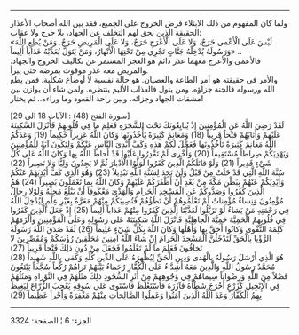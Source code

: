 ------------------------------------------------------------------------

ولما كان المفهوم من ذلك الابتلاء فرض الخروج على الجميع، فقد بين الله
أصحاب الأعذار الحقيقة الذين يحق لهم التخلف عن الجهاد، بلا حرج ولا
عقاب:  
«لَيْسَ عَلَى الْأَعْمى حَرَجٌ، وَلا عَلَى الْأَعْرَجِ حَرَجٌ، وَلا عَلَى الْمَرِيضِ حَرَجٌ. وَمَنْ يُطِعِ
اللَّهَ وَرَسُولَهُ يُدْخِلْهُ جَنَّاتٍ تَجْرِي مِنْ تَحْتِهَا الْأَنْهارُ، وَمَنْ يَتَوَلَّ يُعَذِّبْهُ عَذاباً
أَلِيماً» ..  
فالأعمى والأعرج معهما عذر دائم هو العجز المستمر عن تكاليف الخروج
والجهاد. والمريض معه عذر موقوت بمرضه حتى يبرأ.  
والأمر في حقيقته هو أمر الطاعة والعصيان. هو حالة نفسية لا أوضاع شكلية.
فمن يطع الله ورسوله فالجنة جزاؤه. ومن يتول فالعذاب الأليم ينتظره. ولمن
شاء أن يوازن بين مشقات الجهاد وجزائه، وبين راحة القعود وما وراءه.. ثم
يختار!  
  
\[سورة الفتح (48) : الآيات 18 الى 29\]  
لَقَدْ رَضِيَ اللَّهُ عَنِ الْمُؤْمِنِينَ إِذْ يُبايِعُونَكَ تَحْتَ الشَّجَرَةِ فَعَلِمَ ما فِي قُلُوبِهِمْ فَأَنْزَلَ
السَّكِينَةَ عَلَيْهِمْ وَأَثابَهُمْ فَتْحاً قَرِيباً (18) وَمَغانِمَ كَثِيرَةً يَأْخُذُونَها وَكانَ اللَّهُ
عَزِيزاً حَكِيماً (19) وَعَدَكُمُ اللَّهُ مَغانِمَ كَثِيرَةً تَأْخُذُونَها فَعَجَّلَ لَكُمْ هذِهِ وَكَفَّ أَيْدِيَ
النَّاسِ عَنْكُمْ وَلِتَكُونَ آيَةً لِلْمُؤْمِنِينَ وَيَهْدِيَكُمْ صِراطاً مُسْتَقِيماً (20) وَأُخْرى لَمْ
تَقْدِرُوا عَلَيْها قَدْ أَحاطَ اللَّهُ بِها وَكانَ اللَّهُ عَلى كُلِّ شَيْءٍ قَدِيراً (21) وَلَوْ قاتَلَكُمُ
الَّذِينَ كَفَرُوا لَوَلَّوُا الْأَدْبارَ ثُمَّ لا يَجِدُونَ وَلِيًّا وَلا نَصِيراً (22)  
سُنَّةَ اللَّهِ الَّتِي قَدْ خَلَتْ مِنْ قَبْلُ وَلَنْ تَجِدَ لِسُنَّةِ اللَّهِ تَبْدِيلاً (23) وَهُوَ الَّذِي كَفَّ
أَيْدِيَهُمْ عَنْكُمْ وَأَيْدِيَكُمْ عَنْهُمْ بِبَطْنِ مَكَّةَ مِنْ بَعْدِ أَنْ أَظْفَرَكُمْ عَلَيْهِمْ وَكانَ اللَّهُ بِما
تَعْمَلُونَ بَصِيراً (24) هُمُ الَّذِينَ كَفَرُوا وَصَدُّوكُمْ عَنِ الْمَسْجِدِ الْحَرامِ وَالْهَدْيَ مَعْكُوفاً
أَنْ يَبْلُغَ مَحِلَّهُ وَلَوْلا رِجالٌ مُؤْمِنُونَ وَنِساءٌ مُؤْمِناتٌ لَمْ تَعْلَمُوهُمْ أَنْ تَطَؤُهُمْ فَتُصِيبَكُمْ
مِنْهُمْ مَعَرَّةٌ بِغَيْرِ عِلْمٍ لِيُدْخِلَ اللَّهُ فِي رَحْمَتِهِ مَنْ يَشاءُ لَوْ تَزَيَّلُوا لَعَذَّبْنَا الَّذِينَ
كَفَرُوا مِنْهُمْ عَذاباً أَلِيماً (25) إِذْ جَعَلَ الَّذِينَ كَفَرُوا فِي قُلُوبِهِمُ الْحَمِيَّةَ حَمِيَّةَ
الْجاهِلِيَّةِ فَأَنْزَلَ اللَّهُ سَكِينَتَهُ عَلى رَسُولِهِ وَعَلَى الْمُؤْمِنِينَ وَأَلْزَمَهُمْ كَلِمَةَ التَّقْوى
وَكانُوا أَحَقَّ بِها وَأَهْلَها وَكانَ اللَّهُ بِكُلِّ شَيْءٍ عَلِيماً (26) لَقَدْ صَدَقَ اللَّهُ رَسُولَهُ
الرُّؤْيا بِالْحَقِّ لَتَدْخُلُنَّ الْمَسْجِدَ الْحَرامَ إِنْ شاءَ اللَّهُ آمِنِينَ مُحَلِّقِينَ رُؤُسَكُمْ وَمُقَصِّرِينَ
لا تَخافُونَ فَعَلِمَ ما لَمْ تَعْلَمُوا فَجَعَلَ مِنْ دُونِ ذلِكَ فَتْحاً قَرِيباً (27)  
هُوَ الَّذِي أَرْسَلَ رَسُولَهُ بِالْهُدى وَدِينِ الْحَقِّ لِيُظْهِرَهُ عَلَى الدِّينِ كُلِّهِ وَكَفى بِاللَّهِ
شَهِيداً (28) مُحَمَّدٌ رَسُولُ اللَّهِ وَالَّذِينَ مَعَهُ أَشِدَّاءُ عَلَى الْكُفَّارِ رُحَماءُ بَيْنَهُمْ تَراهُمْ
رُكَّعاً سُجَّداً يَبْتَغُونَ فَضْلاً مِنَ اللَّهِ وَرِضْواناً سِيماهُمْ فِي وُجُوهِهِمْ مِنْ أَثَرِ السُّجُودِ ذلِكَ
مَثَلُهُمْ فِي التَّوْراةِ وَمَثَلُهُمْ فِي الْإِنْجِيلِ كَزَرْعٍ أَخْرَجَ شَطْأَهُ فَآزَرَهُ فَاسْتَغْلَظَ فَاسْتَوى
عَلى سُوقِهِ يُعْجِبُ الزُّرَّاعَ لِيَغِيظَ بِهِمُ الْكُفَّارَ وَعَدَ اللَّهُ الَّذِينَ آمَنُوا وَعَمِلُوا
الصَّالِحاتِ مِنْهُمْ مَغْفِرَةً وَأَجْراً عَظِيماً (29)

------------------------------------------------------------------------

الجزء: 6 ¦ الصفحة: 3324

